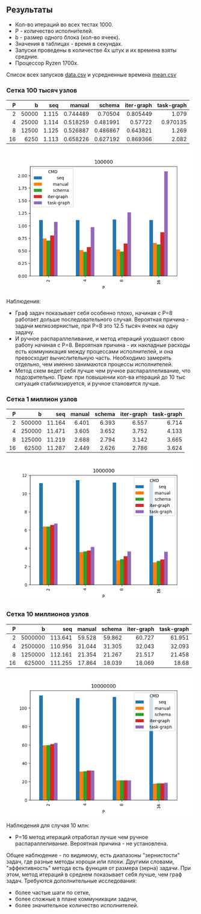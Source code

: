 ## Результаты

* Кол-во итераций во всех тестах 1000.
* P - количество исполнителей.
* b - размер одного блока (кол-во ячеек).
* Значения в таблицах - время в секундах.
* Запуски проведены в количестве 4х штук и их времена взяты средние.
* Процессор Ryzen 1700x.

Список всех запусков [data.csv](data.csv) и усредненные времена [mean.csv](mean.csv)

### Сетка 100 тысяч узлов

|   P |     b |            seq  |         manual  |         schema  |     iter-graph  |     task-graph  |
|----:|------:|----------------:|----------------:|----------------:|----------------:|----------------:|
|   2 | 50000 |           1.115 |        0.744489 |        0.70504  |        0.805449 |        1.079    |
|   4 | 25000 |           1.114 |        0.518259 |        0.481991 |        0.57722  |        0.970135 |
|   8 | 12500 |           1.125 |        0.526887 |        0.486867 |        0.643821 |        1.269    |
|  16 |  6250 |           1.113 |        0.658226 |        0.627192 |        0.869366 |        2.082    |

![](100000.png)

Наблюдения:
* Граф задач показывает себя особенно плохо, начиная с P=8 работает дольше последовательного случая. Вероятная причина - задачи мелкозернистые, при P=8 это 12.5 тысяч ячеек на одну задачу.
* И ручное распараллеливание, и метод итераций ухудшают свою работу начиная с P=8.
Вероятная причина - их накладные расходы есть коммуникация между процессами исполнителей, и она превосходит вычислительную часть. Необходимо замерять отдельно, чем именно занимаются процессы исполнителей.
* Метод схем ведет себя лучше чем ручное распараллеливание, что подозрительно. Прим: при повышении кол-ва итераций до 10 тыс ситуация стабилизируется, и ручное становится лучше.

### Сетка 1 миллион узлов

|   P |      b |            seq  |         manual  |         schema  |     iter-graph  |     task-graph  |
|----:|-------:|----------------:|----------------:|----------------:|----------------:|----------------:|
|   2 | 500000 |          11.164 |           6.401 |           6.393 |           6.557 |           6.714 |
|   4 | 250000 |          11.471 |           3.605 |           3.652 |           3.752 |           4.133 |
|   8 | 125000 |          11.219 |           2.688 |           2.794 |           3.142 |           3.665 |
|  16 |  62500 |          11.287 |           2.449 |           2.626 |           2.786 |           3.624 |

![](1000000.png)

### Сетка 10 миллионов узлов

|   P |       b |            seq  |         manual  |         schema  |     iter-graph  |     task-graph  |
|----:|--------:|----------------:|----------------:|----------------:|----------------:|----------------:|
|   2 | 5000000 |         113.641 |          59.528 |          59.862 |          60.727 |          61.951 |
|   4 | 2500000 |         110.956 |          31.044 |          31.305 |          32.043 |          32.093 |
|   8 | 1250000 |         112.161 |          21.354 |          21.267 |          21.517 |          21.458 |
|  16 |  625000 |         111.255 |          17.864 |          18.039 |          18.069 |          18.68  |

![](10000000.png)

Наблюдения для случая 10 млн:
* P=16 метод итераций отработал лучше чем ручное распараллеливание. Вероятная причина - не установлена.

Общее наблюдение - по видимому, есть диапазоны "зернистости" задач, где разные методы хороши или плохи. Другими словами, "эффективность" метода есть функция от размера (зерна) задачи.
При этом, метод итераций в среднем показывает себя лучше, чем граф задач.
Требуются дополнительные исследования:
- более частые шаги по сетке,
- более сложные в плане коммуникации задачи,
- более значительное количество исполнителей.

